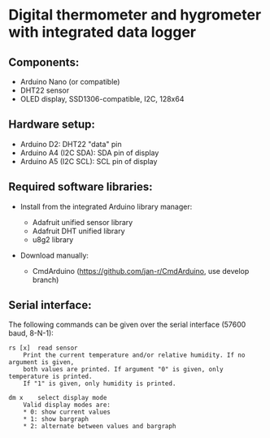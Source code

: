 Digital thermometer and hygrometer with integrated data logger
==============================================================

Components:
-----------
* Arduino Nano (or compatible)
* DHT22 sensor
* OLED display, SSD1306-compatible, I2C, 128x64

Hardware setup:
---------------
* Arduino D2:           DHT22 "data" pin
* Arduino A4 (I2C SDA): SDA pin of display
* Arduino A5 (I2C SCL): SCL pin of display

Required software libraries:
----------------------------
* Install from the integrated Arduino library manager:
  * Adafruit unified sensor library
  * Adafruit DHT unified library
  * u8g2 library

* Download manually:
  * CmdArduino (https://github.com/jan-r/CmdArduino, use develop branch)

Serial interface:
-----------------
The following commands can be given over the serial interface (57600 baud, 8-N-1):


    rs [x]  read sensor
        Print the current temperature and/or relative humidity. If no argument is given,
        both values are printed. If argument "0" is given, only temperature is printed.
        If "1" is given, only humidity is printed.

    dm x    select display mode
        Valid display modes are:
        * 0: show current values
        * 1: show bargraph
        * 2: alternate between values and bargraph
 
